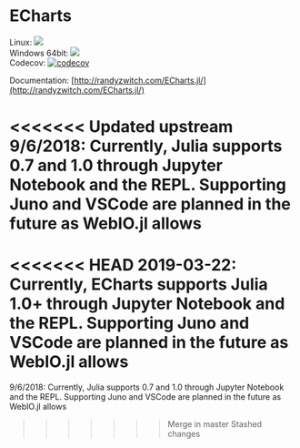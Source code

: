 # ECharts

Linux: [![](https://travis-ci.org/randyzwitch/ECharts.jl.svg?branch=master)](https://travis-ci.org/randyzwitch/ECharts.jl) </br>
Windows 64bit: [![](https://ci.appveyor.com/api/projects/status/gjtp90yuv6wy87wn?svg=true)](https://ci.appveyor.com/project/randyzwitch/echarts-jl) </br>
Codecov: [![codecov](https://codecov.io/gh/randyzwitch/ECharts.jl/branch/master/graph/badge.svg)](https://codecov.io/gh/randyzwitch/ECharts.jl)


Documentation: [http://randyzwitch.com/ECharts.jl/](http://randyzwitch.com/ECharts.jl/)

<<<<<<< Updated upstream
9/6/2018: Currently, Julia supports 0.7 and 1.0 through Jupyter Notebook and the REPL. Supporting Juno and VSCode are planned in the future as WebIO.jl allows
=======
<<<<<<< HEAD
2019-03-22: Currently, ECharts supports Julia 1.0+ through Jupyter Notebook and the REPL. Supporting Juno and VSCode are planned in the future as WebIO.jl allows
=======
9/6/2018: Currently, Julia supports 0.7 and 1.0 through Jupyter Notebook and the REPL. Supporting Juno and VSCode are planned in the future as WebIO.jl allows
>>>>>>> Merge in master
>>>>>>> Stashed changes
